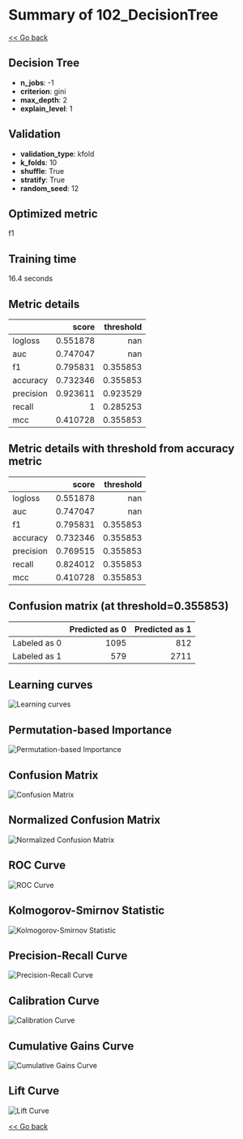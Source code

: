 # Summary of 102_DecisionTree

[<< Go back](../README.md)


## Decision Tree
- **n_jobs**: -1
- **criterion**: gini
- **max_depth**: 2
- **explain_level**: 1

## Validation
 - **validation_type**: kfold
 - **k_folds**: 10
 - **shuffle**: True
 - **stratify**: True
 - **random_seed**: 12

## Optimized metric
f1

## Training time

16.4 seconds

## Metric details
|           |    score |   threshold |
|:----------|---------:|------------:|
| logloss   | 0.551878 |  nan        |
| auc       | 0.747047 |  nan        |
| f1        | 0.795831 |    0.355853 |
| accuracy  | 0.732346 |    0.355853 |
| precision | 0.923611 |    0.923529 |
| recall    | 1        |    0.285253 |
| mcc       | 0.410728 |    0.355853 |


## Metric details with threshold from accuracy metric
|           |    score |   threshold |
|:----------|---------:|------------:|
| logloss   | 0.551878 |  nan        |
| auc       | 0.747047 |  nan        |
| f1        | 0.795831 |    0.355853 |
| accuracy  | 0.732346 |    0.355853 |
| precision | 0.769515 |    0.355853 |
| recall    | 0.824012 |    0.355853 |
| mcc       | 0.410728 |    0.355853 |


## Confusion matrix (at threshold=0.355853)
|              |   Predicted as 0 |   Predicted as 1 |
|:-------------|-----------------:|-----------------:|
| Labeled as 0 |             1095 |              812 |
| Labeled as 1 |              579 |             2711 |

## Learning curves
![Learning curves](learning_curves.png)

## Permutation-based Importance
![Permutation-based Importance](permutation_importance.png)
## Confusion Matrix

![Confusion Matrix](confusion_matrix.png)


## Normalized Confusion Matrix

![Normalized Confusion Matrix](confusion_matrix_normalized.png)


## ROC Curve

![ROC Curve](roc_curve.png)


## Kolmogorov-Smirnov Statistic

![Kolmogorov-Smirnov Statistic](ks_statistic.png)


## Precision-Recall Curve

![Precision-Recall Curve](precision_recall_curve.png)


## Calibration Curve

![Calibration Curve](calibration_curve_curve.png)


## Cumulative Gains Curve

![Cumulative Gains Curve](cumulative_gains_curve.png)


## Lift Curve

![Lift Curve](lift_curve.png)



[<< Go back](../README.md)
